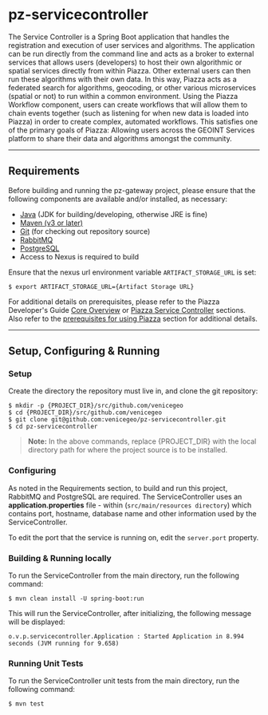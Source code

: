 # pz-servicecontroller

The Service Controller is a Spring Boot application that handles the registration and execution of user services and algorithms. The application can be run directly from the command line and acts as a broker to external services that allows users (developers) to host their own algorithmic or spatial services directly from within Piazza. Other external users can then run these algorithms with their own data. In this way, Piazza acts as a federated search for algorithms, geocoding, or other various microservices (spatial or not) to run within a common environment. Using the Piazza Workflow component, users can create workflows that will allow them to chain events together (such as listening for when new data is loaded into Piazza) in order to create complex, automated workflows. This satisfies one of the primary goals of Piazza: Allowing users across the GEOINT Services platform to share their data and algorithms amongst the community.

***
## Requirements
Before building and running the pz-gateway project, please ensure that the following components are available and/or installed, as necessary:
- [Java](http://www.oracle.com/technetwork/java/javase/downloads/index.html) (JDK for building/developing, otherwise JRE is fine)
- [Maven (v3 or later)](https://maven.apache.org/install.html)
- [Git](https://git-scm.com/book/en/v2/Getting-Started-Installing-Git) (for checking out repository source)
- [RabbitMQ](https://www.rabbitmq.com/download.html)
- [PostgreSQL](https://www.postgresql.org/download)
- Access to Nexus is required to build

Ensure that the nexus url environment variable `ARTIFACT_STORAGE_URL` is set:

	$ export ARTIFACT_STORAGE_URL={Artifact Storage URL}

For additional details on prerequisites, please refer to the Piazza Developer's Guide [Core Overview](http://pz-docs.int.dev.east.paas.geointservices.io/devguide/02-pz-core/) or [Piazza Service Controller](http://pz-docs.int.dev.east.paas.geointservices.io/devguide/14-pz-servicecontroller/) sections. Also refer to the [prerequisites for using Piazza](http://pz-docs.int.dev.east.paas.geointservices.io/devguide/03-jobs/) section for additional details.

***
## Setup, Configuring & Running

### Setup

Create the directory the repository must live in, and clone the git repository:

    $ mkdir -p {PROJECT_DIR}/src/github.com/venicegeo
	$ cd {PROJECT_DIR}/src/github.com/venicegeo
    $ git clone git@github.com:venicegeo/pz-servicecontroller.git
    $ cd pz-servicecontroller

>__Note:__ In the above commands, replace {PROJECT_DIR} with the local directory path for where the project source is to be installed.

### Configuring
As noted in the Requirements section, to build and run this project, RabbitMQ and PostgreSQL are required. The ServiceController uses an **application.properties** file - within (`src/main/resources directory`) which contains port, hostname, database name and other information used by the ServiceController.

To edit the port that the service is running on, edit the `server.port` property.

### Building & Running locally

To run the ServiceController from the main directory, run the following command:

	$ mvn clean install -U spring-boot:run

This will run the ServiceController, after initializing, the following message will be displayed:

    o.v.p.servicecontroller.Application : Started Application in 8.994 seconds (JVM running for 9.658)
    
### Running Unit Tests

To run the ServiceController unit tests from the main directory, run the following command:

	$ mvn test


